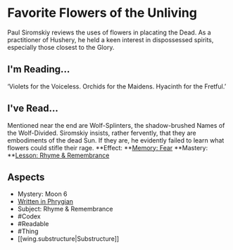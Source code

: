 # Favorite Flowers of the Unliving
Paul Siromskiy reviews the uses of flowers in placating the Dead. As a practitioner of Hushery, he held a keen interest in dispossessed spirits, especially those closest to the Glory.
## I'm Reading...
‘Violets for the Voiceless. Orchids for the Maidens. Hyacinth for the Fretful.’
## I've Read...
Mentioned near the end are Wolf-Splinters, the shadow-brushed Names of the Wolf-Divided. Siromskiy insists, rather fervently, that they are embodiments of the dead Sun. If they are, he evidently failed to learn what flowers could stifle their rage.
**Effect: **[Memory: Fear](https://uadaf.theevilroot.xyz/rowenarium/element/mem.fear)
**Mastery: **[Lesson: Rhyme & Remembrance](https://uadaf.theevilroot.xyz/rowenarium/element/x.rhyme.remembrance)
## Aspects
- Mystery: Moon 6
- [Written in Phrygian](https://uadaf.theevilroot.xyz/rowenarium/element/w.phrygian)
- Subject: Rhyme & Remembrance
- #Codex
- #Readable
- #Thing
- [[wing.substructure|Substructure]]